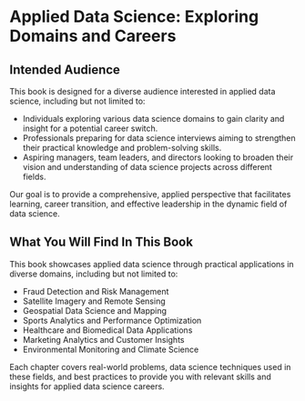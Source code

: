 # Applied Data Science: Exploring Domains and Careers

## Intended Audience

This book is designed for a diverse audience interested in applied data science, including but not limited to:

- Individuals exploring various data science domains to gain clarity and insight for a potential career switch.
- Professionals preparing for data science interviews aiming to strengthen their practical knowledge and problem-solving skills.
- Aspiring managers, team leaders, and directors looking to broaden their vision and understanding of data science projects across different fields.

Our goal is to provide a comprehensive, applied perspective that facilitates learning, career transition, and effective leadership in the dynamic field of data science.

## What You Will Find In This Book

This book showcases applied data science through practical applications in diverse domains, including but not limited to:

- Fraud Detection and Risk Management
- Satellite Imagery and Remote Sensing
- Geospatial Data Science and Mapping
- Sports Analytics and Performance Optimization
- Healthcare and Biomedical Data Applications
- Marketing Analytics and Customer Insights
- Environmental Monitoring and Climate Science

Each chapter covers real-world problems, data science techniques used in these fields, and best practices to provide you with relevant skills and insights for applied data science careers.